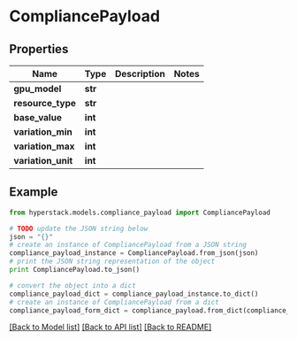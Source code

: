 # CompliancePayload


## Properties

Name | Type | Description | Notes
------------ | ------------- | ------------- | -------------
**gpu_model** | **str** |  | 
**resource_type** | **str** |  | 
**base_value** | **int** |  | 
**variation_min** | **int** |  | 
**variation_max** | **int** |  | 
**variation_unit** | **int** |  | 

## Example

```python
from hyperstack.models.compliance_payload import CompliancePayload

# TODO update the JSON string below
json = "{}"
# create an instance of CompliancePayload from a JSON string
compliance_payload_instance = CompliancePayload.from_json(json)
# print the JSON string representation of the object
print CompliancePayload.to_json()

# convert the object into a dict
compliance_payload_dict = compliance_payload_instance.to_dict()
# create an instance of CompliancePayload from a dict
compliance_payload_form_dict = compliance_payload.from_dict(compliance_payload_dict)
```
[[Back to Model list]](../README.md#documentation-for-models) [[Back to API list]](../README.md#documentation-for-api-endpoints) [[Back to README]](../README.md)


